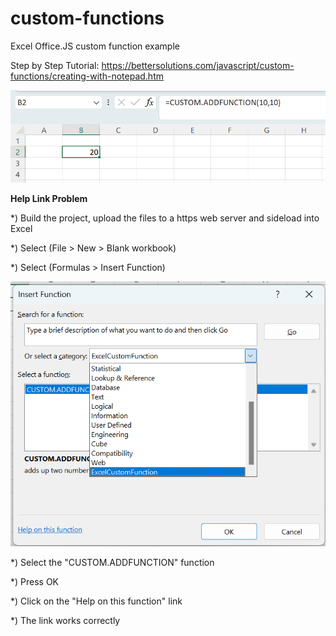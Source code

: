# custom-functions
Excel Office.JS custom function example 

Step by Step Tutorial:
https://bettersolutions.com/javascript/custom-functions/creating-with-notepad.htm

<img src="/images/screenshot.png"> 


<B>Help Link Problem</B>

*) Build the project, upload the files to a https web server and sideload into Excel

*) Select (File > New > Blank workbook)

*) Select (Formulas > Insert Function)

<img src="images/insert-function-dialog.png"> 

*) Select the "CUSTOM.ADDFUNCTION" function

*) Press OK

*) Click on the "Help on this function" link

*) The link works correctly

